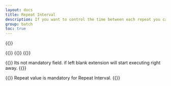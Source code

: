 ```yaml
---
layout: docs
title: Repeat Interval
description: If you want to control the time between each repeat you can provide repeat-interval as well.
group: batch
toc: true
---
```


{{<img batch.png>}}

{{<markdown>}}
{{<partial example-float.md>}}
{{</markdown >}}

{{<callout info>}}
Its not mandatory field. if left blank extension will start executing right away.
{{</callout>}}

{{<callout warning>}}
Repeat value is mandatory for Repeat Interval.
{{</callout>}}